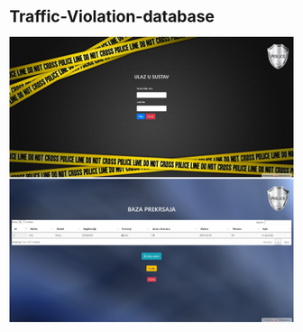 # Traffic-Violation-database

![Alt text](Screenshot_1.jpg "Home")
![Alt text](Screenshot_2.jpg "Main")
